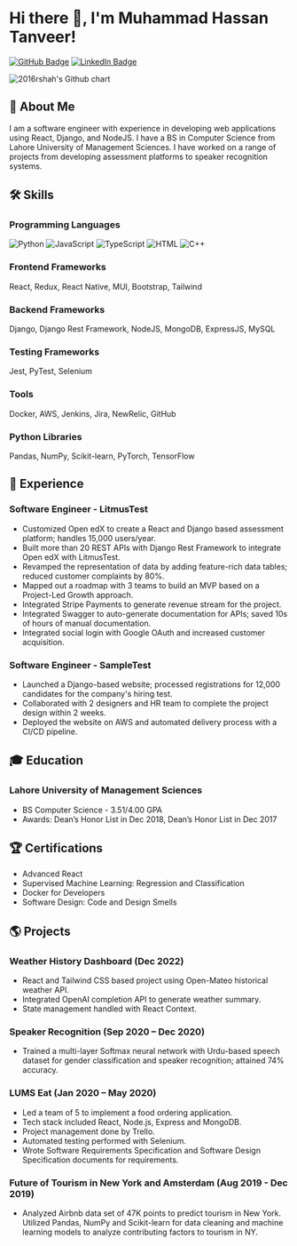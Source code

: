 # Hi there 👋, I'm Muhammad Hassan Tanveer!

[![GitHub Badge](https://img.shields.io/badge/-GitHub-181717?style=flat-square&logo=GitHub&logoColor=white&link=https://github.com/hassantanveer)](https://github.com/hassantanveer97)
[![LinkedIn Badge](https://img.shields.io/badge/-LinkedIn-blue?style=flat-square&logo=Linkedin&logoColor=white&link=https://www.linkedin.com/in/hassan-tanveer-se)](https://www.linkedin.com/in/hassan-tanveer-se)

<img src="https://ghchart.rshah.org/hassantanveer97" alt="2016rshah's Github chart" />

## 🚀 About Me
I am a software engineer with experience in developing web applications using React, Django, and NodeJS. I have a BS in Computer Science from Lahore University of Management Sciences. I have worked on a range of projects from developing assessment platforms to speaker recognition systems.

## 🛠 Skills
### Programming Languages
![Python](https://img.shields.io/badge/-Python-3776AB?logo=python&logoColor=white)
![JavaScript](https://img.shields.io/badge/-JavaScript-F7DF1E?logo=javascript&logoColor=black)
![TypeScript](https://img.shields.io/badge/-TypeScript-3178C6?logo=typescript&logoColor=white)
![HTML](https://img.shields.io/badge/-HTML-E34F26?logo=html5&logoColor=white)
![C++](https://img.shields.io/badge/-C++-00599C?logo=c%2B%2B&logoColor=white)

### Frontend Frameworks
React, Redux, React Native, MUI, Bootstrap, Tailwind

### Backend Frameworks
Django, Django Rest Framework, NodeJS, MongoDB, ExpressJS, MySQL

### Testing Frameworks
Jest, PyTest, Selenium

### Tools
Docker, AWS, Jenkins, Jira, NewRelic, GitHub

### Python Libraries
Pandas, NumPy, Scikit-learn, PyTorch, TensorFlow

## 🔭 Experience
### Software Engineer - LitmusTest
- Customized Open edX to create a React and Django based assessment platform; handles 15,000 users/year.
- Built more than 20 REST APIs with Django Rest Framework to integrate Open edX with LitmusTest.
- Revamped the representation of data by adding feature-rich data tables; reduced customer complaints by 80%.
- Mapped out a roadmap with 3 teams to build an MVP based on a Project-Led Growth approach.
- Integrated Stripe Payments to generate revenue stream for the project.
- Integrated Swagger to auto-generate documentation for APIs; saved 10s of hours of manual documentation.
- Integrated social login with Google OAuth and increased customer acquisition.

### Software Engineer - SampleTest
- Launched a Django-based website; processed registrations for 12,000 candidates for the company's hiring test.
- Collaborated with 2 designers and HR team to complete the project design within 2 weeks.
- Deployed the website on AWS and automated delivery process with a CI/CD pipeline.

## 🎓 Education
### Lahore University of Management Sciences
- BS Computer Science - 3.51/4.00 GPA
- Awards: Dean’s Honor List in Dec 2018, Dean’s Honor List in Dec 2017

## 🏆 Certifications
- Advanced React
- Supervised Machine Learning: Regression and Classification
- Docker for Developers
- Software Design: Code and Design Smells

## 🌎 Projects
### Weather History Dashboard (Dec 2022)
- React and Tailwind CSS based project using Open-Mateo historical weather API.
- Integrated OpenAI completion API to generate weather summary.
- State management handled with React Context.

### Speaker Recognition (Sep 2020 – Dec 2020)
- Trained a multi-layer Softmax neural network with Urdu-based speech dataset for gender classification and speaker recognition; attained 74% accuracy.

### LUMS Eat (Jan 2020 – May 2020)
- Led a team of 5 to implement a food ordering application.
- Tech stack included React, Node.js, Express and MongoDB.
- Project management done by Trello.
- Automated testing performed with Selenium.
- Wrote Software Requirements Specification and Software Design Specification documents for requirements.

### Future of Tourism in New York and Amsterdam (Aug 2019 - Dec 2019)
- Analyzed Airbnb data set of 47K points to predict tourism in New York. Utilized Pandas, NumPy and
Scikit-learn for data cleaning and machine learning models to analyze contributing factors to tourism in NY.
